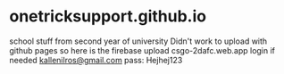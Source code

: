 # onetricksupport.github.io
school stuff from second year of university
Didn't work to upload with github pages so here is the firebase upload
csgo-2dafc.web.app
login if needed
kallenilros@gmail.com 
pass: Hejhej123
